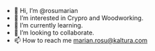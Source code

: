 - 👋 Hi, I’m @rosumarian
- 👀 I’m interested in Crypro and Woodworking.
- 🌱 I’m currently learning.
- 💞️ I’m looking to collaborate.
- 📫 How to reach me marian.rosu@kaltura.com

<!---
rosumarian/rosumarian is a ✨ special ✨ repository because its `README.md` (this file) appears on your GitHub profile.
You can click the Preview link to take a look at your changes.
--->
